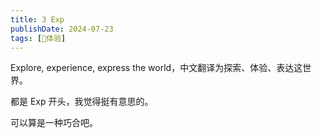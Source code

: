 ```yaml
---
title: 3 Exp
publishDate: 2024-07-23
tags: [💓体验]
---
```


Explore, experience, express the world，中文翻译为探索、体验、表达这世界。

都是 Exp 开头，我觉得挺有意思的。

可以算是一种巧合吧。
